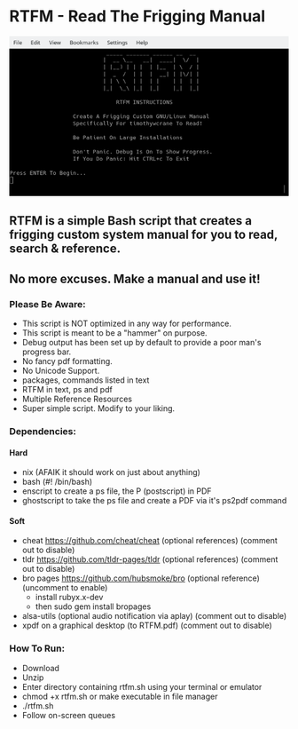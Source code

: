 # RTFM - Read The Frigging Manual
 ![RTFM](https://github.com/timothywcrane/RTFM/blob/main/rtfm.png?raw=true)
    
## RTFM is a simple Bash script that creates a frigging custom system manual for you to read, search & reference.

## No more excuses. Make a manual and use it!

### Please Be Aware:

* This script is NOT optimized in any way for performance. 
* This script is meant to be a "hammer" on purpose.
* Debug output has been set up by default to provide a poor man's progress bar. 
* No fancy pdf formatting.
* No Unicode Support.
* packages, commands listed in text
* RTFM in text, ps and pdf
* Multiple Reference Resources
* Super simple script. Modify to your liking.

### Dependencies:

#### Hard
  
* nix (AFAIK it should work on just about anything)
* bash (#! /bin/bash)
* enscript to create a ps file, the P (postscript) in PDF
* ghostscript to take the ps file and create a PDF via it's ps2pdf command

#### Soft
  
* cheat https://github.com/cheat/cheat (optional references) (comment out to disable)
* tldr https://github.com/tldr-pages/tldr (optional references) (comment out to disable)
* bro pages https://github.com/hubsmoke/bro (optional reference) (uncomment to enable)
    * install rubyx.x-dev
    * then sudo gem install bropages
* alsa-utils (optional audio notification via aplay) (comment out to disable) 
* xpdf on a graphical desktop (to RTFM.pdf) (comment out to disable) 
 
### How To Run:
 
* Download
* Unzip
* Enter directory containing rtfm.sh using your terminal or emulator
* chmod +x rtfm.sh or make executable in file manager
* ./rtfm.sh
* Follow on-screen queues
